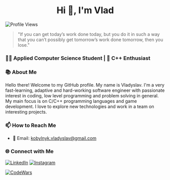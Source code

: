 <h1 align="center">Hi 👋, I'm Vlad</h1>

![Profile Views](https://komarev.com/ghpvc/?username=hackpulsar&color=brightgreen)

> "If you can get today’s work done today, but you do it in such a way that you can’t possibly get tomorrow’s work done tomorrow, then you lose."

### 👨‍💻 Applied Computer Science Student | 🌱 C++ Enthusiast

### 📚 About Me

Hello there! Welcome to my GitHub profile. My name is Vladyslav. I'm a very fast-learning, adaptive and hard-working software engineer with passionate interest in coding, low level programming and problem solving in general. My main focus is on C/C++ programming languages and game development. I love to explore new technologies and work in a team on interesting projects.

### 📫 How to Reach Me

- 📧 Email: [kobylnyk.vladyslav@gmail.com](mailto:kobylnyk.vladyslav@gmail.com)

### 🌐 Connect with Me

[![LinkedIn](https://img.shields.io/badge/LinkedIn-%230077B5.svg?&style=for-the-badge&logo=linkedin&logoColor=white)]([https://www.linkedin.com/in/vladyslav-kobylnyk-291808296/](https://www.linkedin.com/in/%D0%B2%D0%BB%D0%B0%D0%B4%D0%B8%D1%81%D0%BB%D0%B0%D0%B2-%D0%BA%D0%BE%D0%B1%D0%B8%D0%BB%D1%8C%D0%BD%D0%B8%D0%BA-291808296/?locale=en_US))
[![Instagram](https://img.shields.io/badge/Instagram-%23E4405F.svg?&style=for-the-badge&logo=instagram&logoColor=white)](https://www.instagram.com/hackpulsar/)

[![CodeWars](https://www.codewars.com/users/hackpulsar/badges/large)](https://www.codewars.com/users/hackpulsar)
